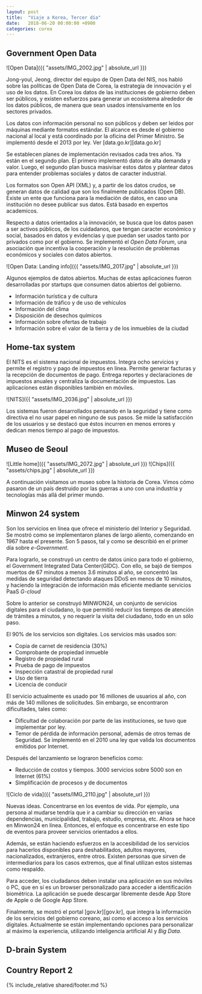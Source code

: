 ```yaml
---
layout: post
title:  "Viaje a Korea, Tercer día"
date:   2018-06-20 00:00:00 +0900
categories: corea
---
```


Government Open Data
-------
![Open Data]({{ "assets/IMG_2002.jpg" | absolute_url }})

Jong-youl, Jeong, director del equipo de Open Data del NIS, nos habló sobre las políticas de Open Data de Corea, la estrategia de innovación y el uso de los datos. En Corea los datos de las instituciones de gobierno deben ser públicos, y existen esfuerzos para generar un ecosistema alrededor de los datos públicos, de manera que sean usados intensivamente en los sectores privados. 

Los datos con información personal no son públicos y deben ser leidos por máquinas mediante formatos estándar. El alcance es desde el gobierno nacional al local y está coordinado por la oficina del Primer Ministro. Se implementó desde el 2013 por ley. Ver [data.go.kr][data.go.kr]

Se establecen planes de implementación revisados cada tres años. Ya están en el segundo plan. El primero implementó datos de alta demanda y valor. Luego, el segundo plan busca masivisar estos datos y plantear datos para entender problemas sociales y datos de caracter industrial.

Los formatos son Open API (XML) y, a partir de los datos crudos, se generan datos de calidad que son los finalmente publicados (Open DB). Existe un ente que funciona para la mediación de datos, en caso una institución no desee publicar sus datos. Está basado en expertos academicos. 

Respecto a datos orientados a la innovación, se busca que los datos pasen a ser activos públicos, de los cuidadanos, que tengan caracter económico y social, basados en datos y evidencias y que puedan ser usados tanto por privados como por el gobierno. Se implementó el _Open Data Forum_, una asociación que incentiva la cooperación y la resolución de problemas económicos y sociales con datos abiertos. 

![Open Data: Landing info]({{ "assets/IMG_2017.jpg" | absolute_url }})


Algunos ejemplos de datos abiertos. Muchas de estas aplicaciones fueron desarrolladas por startups que consumen datos abiertos del gobierno.
- Información turística y de cultura
- Información de tráfico y de uso de vehículos
- Información del clima
- Disposición de desechos químicos
- Información sobre ofertas de trabajo
- Información sobre el valor de la tierra y de los inmuebles de la ciudad

Home-tax system
-------
El NITS es el sistema nacional de impuestos. Integra ocho servicios y permite el registro y pago de impuestos en línea. Permite generar facturas y la recepción de documentos de pago. Entrega reportes y declaraciones de impuestos anuales y centraliza la documentación de impuestos. Las aplicaciones están disponibles también en móviles.

![NITS]({{ "assets/IMG_2036.jpg" | absolute_url }})

Los sistemas fueron desarrollados pensando en la seguridad y tiene como directiva el no usar papel en ninguno de sus pasos. Se mide la satisfacción de los usuarios y se destacó que éstos incurren en menos errores y dedican menos tiempo al pago de impuestos. 

Museo de Seoul
-------
![Little home]({{ "assets/IMG_2072.jpg" | absolute_url }})
![Chips]({{ "assets/chips.jpg" | absolute_url }})

A continuación visitamos un museo sobre la historia de Corea. Vimos cómo pasaron de un país destruido por las guerras a uno con una industria y tecnologías más allá del primer mundo.

Minwon 24 system 
-------
Son los servicios en línea que ofrece el ministerio del Interior y Seguridad. Se mostró como se implementaron planes de largo aliento, comenzando en 1967 hasta el presente. Son 5 pasos, tal y como se describió en el primer día sobre _e-Government_.

Para lograrlo, se construyó un centro de datos único para todo el gobierno, el Government Integrated Data Center(GIDC). Con ello, se bajó de tiempos muertos de 67 minutos a menos 3.6 minutos al año, se concentró las medidas de seguridad detectando ataques DDoS en menos de 10 minutos, y haciendo la integración de información más eficiente mediante servicios PaaS _G-cloud_

Sobre lo anterior se construyó MINWON24, un conjunto de servicios digitales para el ciudadano, lo que permitió reducir los tiempos de atención de trámites a minutos, y no requerir la visita del ciudadano, todo en un sólo paso. 

El 90% de los servicios son digitales. Los servicios más usados son:
- Copia de carnet de residencia (30%)
- Comprobante de propiedad inmueble
- Registro de propiedad rural
- Prueba de pago de impuestos
- Inspección catastral de propiedad rural
- Uso de tierra
- Licencia de conducir

El servicio actualmente es usado por 16 millones de usuarios al año, con más de 140 millones de solicitudes. Sin embargo, se encontraron dificultades, tales como:
- Dificultad de colaboración por parte de las instituciones, se tuvo que implementar por ley.
- Temor de pérdida de información personal, además de otros temas de Seguridad. Se implementó en el 2010 una ley que valida los documentos emitidos por Internet.

Después del lanzamiento se lograron beneficios como:
- Reducción de costos y tiempos. 3000 servicios sobre 5000 son en Internet (61%)
- Simplificación de procesos y de documentos

![Ciclo de vida]({{ "assets/IMG_2110.jpg" | absolute_url }})

Nuevas ideas. Concentrarse en los eventos de vida. Por ejemplo, una persona al mudarse tendría que ir a cambiar su dirección en varias dependencias, municipalidad, trabajo, estudio, empresa, etc. Ahora se hace en Minwon24 en línea. Entonces, el enfoque es concentrarse en este tipo de eventos para proveer servicios orientados a ellos.

Además, se están haciendo esfuerzos en la accesibilidad de los servicios para hacerlos disponibles para deshabilitados, adultos mayores, nacionalizados, extranjeros, entre otros. Existen personas que sirven de intermediarios para los casos extremos, que al final utilizan estos sistemas como respaldo. 

Para acceder, los ciudadanos deben instalar una aplicación en sus móviles o PC, que en sí es un browser personalizado para acceder a identificación biométrica. La aplicación se puede descargar libremente desde App Store de Apple o de Google App Store.

Finalmente, se mostró el portal [gov.kr][gov.kr], que integra la información de los servicios del gobierno coreano, asi como el acceso a los servicios digitales. Actualmente se están implementando opciones para personalizar al máximo la experiencia, utilizando inteligencia artificial AI y _Big Data_.


D-brain System 
-------


Country Report 2
-------


{% include_relative shared/footer.md %}
